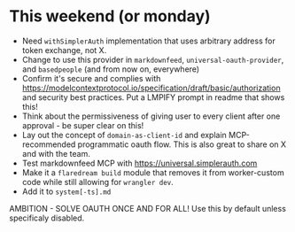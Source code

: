 # This weekend (or monday)

- Need `withSimplerAuth` implementation that uses arbitrary address for token exchange, not X.
- Change to use this provider in `markdownfeed`, `universal-oauth-provider`, and `basedpeople` (and from now on, everywhere)
- Confirm it's secure and complies with https://modelcontextprotocol.io/specification/draft/basic/authorization and security best practices. Put a LMPIFY prompt in readme that shows this!
- Think about the permissiveness of giving user to every client after one approval - be super clear on this!
- Lay out the concept of `domain-as-client-id` and explain MCP-recommended programmatic oauth flow. This is also great to share on X and with the team.
- Test markdownfeed MCP with https://universal.simplerauth.com
- Make it a `flaredream build` module that removes it from worker-custom code while still allowing for `wrangler dev`.
- Add it to `system[-ts].md`

AMBITION - SOLVE OAUTH ONCE AND FOR ALL! Use this by default unless specificaly disabled.

